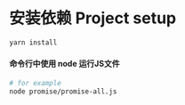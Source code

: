 # 安装依赖 Project setup

```sh
yarn install
```

#### 命令行中使用 node 运行JS文件

```sh
# for example
node promise/promise-all.js
```